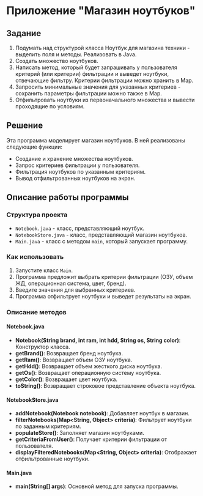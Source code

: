# Приложение "Магазин ноутбуков"

## Задание
1. Подумать над структурой класса Ноутбук для магазина техники - выделить поля и методы. Реализовать в Java.
2. Создать множество ноутбуков.
3. Написать метод, который будет запрашивать у пользователя критерий (или критерии) фильтрации и выведет ноутбуки, отвечающие фильтру. Критерии фильтрации можно хранить в Map.
4. Запросить минимальные значения для указанных критериев - сохранить параметры фильтрации можно также в Map.
5. Отфильтровать ноутбуки из первоначального множества и вывести проходящие по условиям.

## Решение

Эта программа моделирует магазин ноутбуков. В ней реализованы следующие функции:
- Создание и хранение множества ноутбуков.
- Запрос критериев фильтрации у пользователя.
- Фильтрация ноутбуков по указанным критериям.
- Вывод отфильтрованных ноутбуков на экран.

## Описание работы программы
### Структура проекта
- `Notebook.java` - класс, представляющий ноутбук.
- `NotebookStore.java` - класс, представляющий магазин ноутбуков.
- `Main.java` - класс с методом `main`, который запускает программу.

### Как использовать
1. Запустите класс `Main`.
2. Программа предложит выбрать критерии фильтрации (ОЗУ, объем ЖД, операционная система, цвет, бренд).
3. Введите значения для выбранных критериев.
4. Программа отфильтрует ноутбуки и выведет результаты на экран.

### Описание методов

#### Notebook.java
- **Notebook(String brand, int ram, int hdd, String os, String color)**: Конструктор класса.
- **getBrand()**: Возвращает бренд ноутбука.
- **getRam()**: Возвращает объем ОЗУ ноутбука.
- **getHdd()**: Возвращает объем жесткого диска ноутбука.
- **getOs()**: Возвращает операционную систему ноутбука.
- **getColor()**: Возвращает цвет ноутбука.
- **toString()**: Возвращает строковое представление объекта ноутбука.

#### NotebookStore.java
- **addNotebook(Notebook notebook)**: Добавляет ноутбук в магазин.
- **filterNotebooks(Map<String, Object> criteria)**: Фильтрует ноутбуки по заданным критериям.
- **populateStore()**: Заполняет магазин ноутбуками.
- **getCriteriaFromUser()**: Получает критерии фильтрации от пользователя.
- **displayFilteredNotebooks(Map<String, Object> criteria)**: Отображает отфильтрованные ноутбуки.

#### Main.java
- **main(String[] args)**: Основной метод для запуска программы.